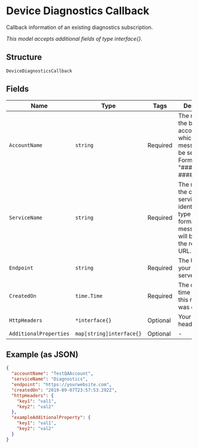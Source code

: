 
# Device Diagnostics Callback

Callback information of an existing diagnostics subscription.

*This model accepts additional fields of type interface{}.*

## Structure

`DeviceDiagnosticsCallback`

## Fields

| Name | Type | Tags | Description |
|  --- | --- | --- | --- |
| `AccountName` | `string` | Required | The name of the billing account for which callback messages will be sent. Format: "##########-#####". |
| `ServiceName` | `string` | Required | The name of the callback service, which identifies the type and format of messages that will be sent to the registered URL. |
| `Endpoint` | `string` | Required | The URL for your web server. |
| `CreatedOn` | `time.Time` | Required | The date and time of when this request was created. |
| `HttpHeaders` | `*interface{}` | Optional | Your HTTP headers. |
| `AdditionalProperties` | `map[string]interface{}` | Optional | - |

## Example (as JSON)

```json
{
  "accountName": "TestQAAccount",
  "serviceName": "Diagnostics",
  "endpoint": "https://yourwebsite.com",
  "createdOn": "2019-09-07T23:57:53.292Z",
  "httpHeaders": {
    "key1": "val1",
    "key2": "val2"
  },
  "exampleAdditionalProperty": {
    "key1": "val1",
    "key2": "val2"
  }
}
```

